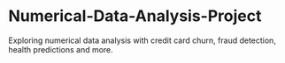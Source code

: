 # Numerical-Data-Analysis-Project
Exploring numerical data analysis with credit card churn, fraud detection, health predictions and more.
